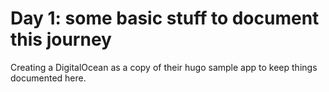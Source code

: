 # Day 1: some basic stuff to document this journey

Creating a DigitalOcean as a copy of their hugo sample app to keep things documented here.

